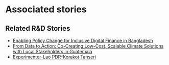 # Associated stories

<!-- !!DO NOT REMOVE!! start autogenerated hyperlinks -->
## Related R&D Stories
- [Enabling Policy Change for Inclusive Digital Finance in Bangladesh](/stories/?doc=Explorers_BGD)
- [From Data to Action: Co-Creating Low-Cost, Scalable Climate Solutions with Local Stakeholders in Guatemala](/stories/?doc=Explorers_GTM)
- [Experimenter-Lao PDR-Korakot Tanseri](/stories/?doc=Experimenters_LAO)
<!-- !!DO NOT REMOVE!! end autogenerated hyperlinks -->